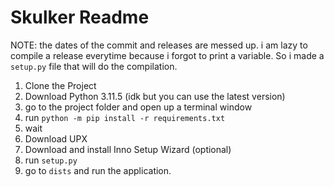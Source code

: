 # Skulker Readme

NOTE: the dates of the commit and releases are messed up. i am lazy to compile a release everytime because i forgot to print a variable. So i made a `setup.py` file that will do the compilation. 
1. Clone the Project
2. Download Python 3.11.5 (idk but you can use the latest version)
3. go to the project folder and open up a terminal window
4. run `python -m pip install -r requirements.txt`
5. wait
6. Download UPX
7. Download and install Inno Setup Wizard (optional)
8. run `setup.py`
9. go to `dists` and run the application.
